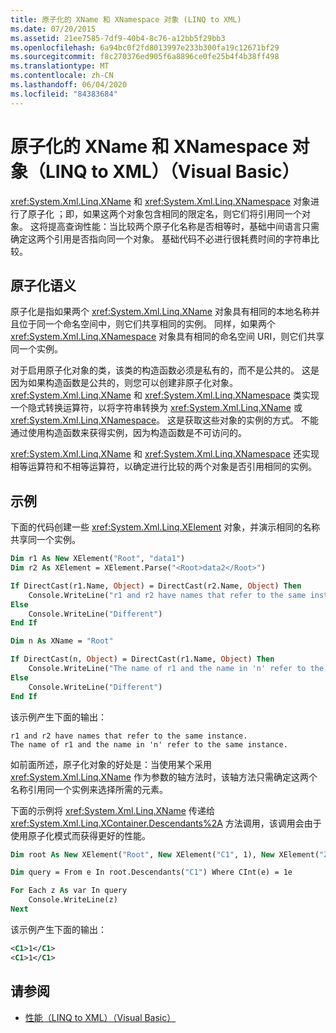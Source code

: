 ```yaml
---
title: 原子化的 XName 和 XNamespace 对象 (LINQ to XML)
ms.date: 07/20/2015
ms.assetid: 21ee7585-7df9-40b4-8c76-a12bb5f29bb3
ms.openlocfilehash: 6a94bc0f2fd8013997e233b300fa19c12671bf29
ms.sourcegitcommit: f8c270376ed905f6a8896ce0fe25b4f4b38ff498
ms.translationtype: MT
ms.contentlocale: zh-CN
ms.lasthandoff: 06/04/2020
ms.locfileid: "84383684"
---
```

# <a name="atomized-xname-and-xnamespace-objects-linq-to-xml-visual-basic"></a>原子化的 XName 和 XNamespace 对象（LINQ to XML）（Visual Basic）

<xref:System.Xml.Linq.XName> 和 <xref:System.Xml.Linq.XNamespace> 对象进行了原子化  ；即，如果这两个对象包含相同的限定名，则它们将引用同一个对象。 这将提高查询性能：当比较两个原子化名称是否相等时，基础中间语言只需确定这两个引用是否指向同一个对象。 基础代码不必进行很耗费时间的字符串比较。

## <a name="atomization-semantics"></a>原子化语义

原子化是指如果两个 <xref:System.Xml.Linq.XName> 对象具有相同的本地名称并且位于同一个命名空间中，则它们共享相同的实例。 同样，如果两个 <xref:System.Xml.Linq.XNamespace> 对象具有相同的命名空间 URI，则它们共享同一个实例。

对于启用原子化对象的类，该类的构造函数必须是私有的，而不是公共的。 这是因为如果构造函数是公共的，则您可以创建非原子化对象。 <xref:System.Xml.Linq.XName> 和 <xref:System.Xml.Linq.XNamespace> 类实现一个隐式转换运算符，以将字符串转换为 <xref:System.Xml.Linq.XName> 或 <xref:System.Xml.Linq.XNamespace>。 这是获取这些对象的实例的方式。 不能通过使用构造函数来获得实例，因为构造函数是不可访问的。

<xref:System.Xml.Linq.XName> 和 <xref:System.Xml.Linq.XNamespace> 还实现相等运算符和不相等运算符，以确定进行比较的两个对象是否引用相同的实例。

## <a name="example"></a>示例

下面的代码创建一些 <xref:System.Xml.Linq.XElement> 对象，并演示相同的名称共享同一个实例。

```vb
Dim r1 As New XElement("Root", "data1")
Dim r2 As XElement = XElement.Parse("<Root>data2</Root>")

If DirectCast(r1.Name, Object) = DirectCast(r2.Name, Object) Then
    Console.WriteLine("r1 and r2 have names that refer to the same instance.")
Else
    Console.WriteLine("Different")
End If

Dim n As XName = "Root"

If DirectCast(n, Object) = DirectCast(r1.Name, Object) Then
    Console.WriteLine("The name of r1 and the name in 'n' refer to the same instance.")
Else
    Console.WriteLine("Different")
End If
```

该示例产生下面的输出：

```console
r1 and r2 have names that refer to the same instance.
The name of r1 and the name in 'n' refer to the same instance.
```

如前面所述，原子化对象的好处是：当使用某个采用 <xref:System.Xml.Linq.XName> 作为参数的轴方法时，该轴方法只需确定这两个名称引用同一个实例来选择所需的元素。

下面的示例将 <xref:System.Xml.Linq.XName> 传递给 <xref:System.Xml.Linq.XContainer.Descendants%2A> 方法调用，该调用会由于使用原子化模式而获得更好的性能。

```vb
Dim root As New XElement("Root", New XElement("C1", 1), New XElement("Z1", New XElement("C1", 2), New XElement("C1", 1)))

Dim query = From e In root.Descendants("C1") Where CInt(e) = 1e

For Each z As var In query
    Console.WriteLine(z)
Next
```

该示例产生下面的输出：

```xml
<C1>1</C1>
<C1>1</C1>
```

## <a name="see-also"></a>请参阅

- [性能（LINQ to XML）（Visual Basic）](performance-linq-to-xml.md)
